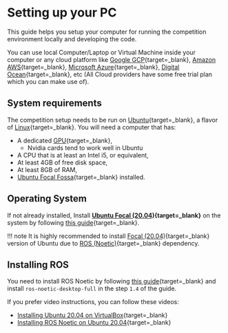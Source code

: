 # Setting up your PC

This guide helps you setup your computer for running the competition environment locally and developing the code.

You can use local Computer/Laptop or Virtual Machine inside your computer or any cloud platform like [Google GCP](https://cloud.google.com/free){target=_blank}, [Amazon AWS](https://aws.amazon.com/free/){target=_blank}, [Microsoft Azure](https://azure.microsoft.com/en-us/free/){target=_blank}, [Digital Ocean](https://try.digitalocean.com/freetrialoffer/){target=_blank}, etc (All Cloud providers have some free trial plan which you can make use of).
## System requirements

The competition setup needs to be run on [Ubuntu](https://ubuntu.com/download){target=_blank}, a flavor of [Linux](https://en.wikipedia.org/wiki/Linux){target=_blank}. You will need a computer that has:
    
- A dedicated [GPU](https://en.wikipedia.org/wiki/Graphics_processing_unit){target=_blank},
    - Nvidia cards tend to work well in Ubuntu
- A CPU that is at least an Intel i5, or equivalent,
- At least 4GB of free disk space,
- At least 8GB of RAM,
- [Ubuntu Focal Fossa](https://releases.ubuntu.com/focal/){target=_blank} installed.

## Operating System
If not already installed, Install **[Ubuntu Focal (20.04)](https://releases.ubuntu.com/focal/){target=_blank}** on the system by following [this guide](https://ubuntu.com/tutorials/install-ubuntu-desktop#1-overview){target=_blank}.

!!! note
    It is highly recommended to install [Focal (20.04)](https://releases.ubuntu.com/focal/){target=_blank} version of Ubuntu due to [ROS (Noetic)](http://wiki.ros.org/noetic){target=_blank} dependency.

## Installing ROS
You need to install ROS Noetic by following [this guide](http://wiki.ros.org/noetic/Installation/Ubuntu){target=_blank} and install `ros-noetic-desktop-full` in the step `1.4` of the guide.

If you prefer video instructions, you can follow these videos:

- [Installing Ubuntu 20.04 on VirtualBox](https://www.youtube.com/watch?v=x5MhydijWmc){target=_blank}
- [Installing ROS Noetic on Ubuntu 20.04](https://www.youtube.com/watch?v=ZEfh7NxLMxA){target=_blank}
